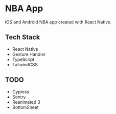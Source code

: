 # NBA App

iOS and Android NBA app created with React Native.

## Tech Stack

- React Native
- Gesture Handler
- TypeScript
- TailwindCSS

## TODO

- Cypress
- Sentry
- Reanimated 3
- BottomSheet
